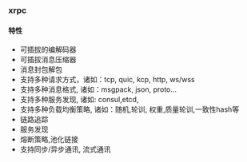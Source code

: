 ### xrpc
#### 特性
- 可插拔的编解码器
- 可插拔消息压缩器
- 消息封包解包
- 支持多种请求方式，诸如：tcp, quic, kcp, http, ws/wss
- 支持多种消息格式, 诸如：msgpack, json, proto...
- 支持多种服务发现, 诸如: consul,etcd,
- 支持多种负载均衡策略, 诸如：随机,轮训, 权重,质量轮训,一致性hash等
- 链路追踪
- 服务发现
- 熔断策略,池化链接
- 支持同步/异步通讯, 流式通讯
